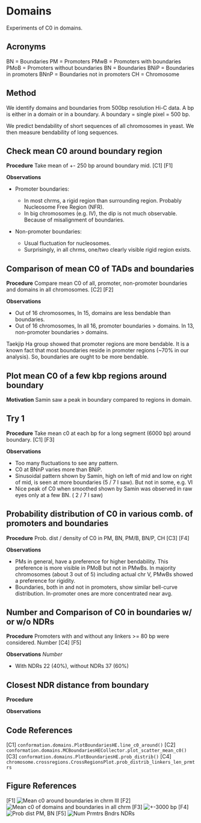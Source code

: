 # Domains

Experiments of C0 in domains.

## Acronyms

BN = Boundaries
PM = Promoters
PMwB = Promoters with boundaries
PMoB = Promoters without boundaries
BN = Boundaries
BNiP = Boundaries in promoters
BNnP = Boundaries not in promoters
CH = Chromosome

## Method

We identify domains and boundaries from 500bp resolution Hi-C data. A bp is either in a domain or in a boundary. A boundary = single pixel = 500 bp. 

We predict bendability of short sequences of all chromosomes in yeast. We then measure bendability of long sequences. 

## Check mean C0 around boundary region 

**Procedure** 
Take mean of +- 250 bp around boundary mid. [C1] [F1]

**Observations**
- Promoter boundaries: 
  - In most chrms, a rigid region than surrounding region. Probably Nucleosome Free Region (NFR). 
  - In big chromosomes (e.g. IV), the dip is not much observable. Because of misalignment of boundaries.

- Non-promoter boundaries: 
  - Usual fluctuation for nucleosomes.
  - Surprisingly, in all chrms, one/two clearly visible rigid region exists.
  

## Comparison of mean C0 of TADs and boundaries 

**Procedure** 
Compare mean C0 of all, promoter, non-promoter boundaries and domains in all chromosomes. [C2] [F2]

**Observations**
- Out of 16 chromosomes, In 15, domains are less bendable than boundaries. 
- Out of 16 chromosomes, In all 16, promoter boundaries > domains. In 13, non-promoter boundaries > domains. 

Taekjip Ha group showed that promoter regions are more bendable. It is a known fact that most boundaries reside in promoter regions (~70% in our analysis). So, boundaries are ought to be more bendable. 

## Plot mean C0 of a few kbp regions around boundary

**Motivation**
Samin saw a peak in boundary compared to regions in domain. 

## Try 1
**Procedure**
Take mean c0 at each bp for a long segment (6000 bp) around boundary. [C1] [F3] 

**Observations**
- Too many fluctuations to see any pattern.
- C0 at BNnP varies more than BNiP.  
- Sinusoidal pattern shown by Samin, high on left of mid and low on right of mid, is seen at more boundaries (5 / 7 I saw). But not in some, e.g. VI
- Nice peak of C0 when smoothed shown by Samin was observed in raw eyes only at a few BN. ( 2 / 7 I saw)

## Probability distribution of C0 in various comb. of promoters and boundaries

**Procedure**
Prob. dist / density of C0 in PM, BN, PM/B, BN/P, CH [C3] [F4]

**Observations**
- PMs in general, have a preference for higher bendability. This preference is more visible in PMoB but not in PMwBs. In majority chromosomes (about 3 out of 5) including actual chr V, PMwBs showed a preference for rigidity. 
- Boundaries, both in and not in promoters, show similar bell-curve distribution. In-promoter ones are more concentrated near avg. 

 

## Number and Comparison of C0 in boundaries w/ or w/o NDRs 

**Procedure**
Promoters with and without any linkers >= 80 bp were considered. Number [C4] [F5]

**Observations**
*Number*
- With NDRs 22 (40%), without NDRs 37 (60%)

## Closest NDR distance from boundary

**Procedure**

**Observations**


## Code References
[C1] `conformation.domains.PlotBoundariesHE.line_c0_around()`
[C2] `conformation.domains.MCBoundariesHECollector.plot_scatter_mean_c0()`
[C3] `conformation.domains.PlotBoundariesHE.prob_distrib()`
[C4] `chromosome.crossregions.CrossRegionsPlot.prob_distrib_linkers_len_prmtrs`

## Figure References
[F1] 
![Mean c0 around boundaries in chrm III](../figures/domains/mean_c0_bndrs_III.png)
[F2]
![Mean c0 of domains and boundaries in all chrm](../figures/mcdomains/bndrs_dmns_c0_res_200_lim_500_md_30_without_vl.png)
[F3]
![+-3000 bp](../figures/domains/mean_c0_bndrs_IX_plt_3000.png)
[F4]
![Prob dist PM, BN](../figures/domains/boundaries_prob_distrib_c0_res_500_lim_250_ustr_500_dstr_0_s_mean7_m_None_VL.png)
[F5]
![Num Prmtrs Bndrs NDRs](../figures/genes/num_prmtrs_bndrs_ndr_V.png)